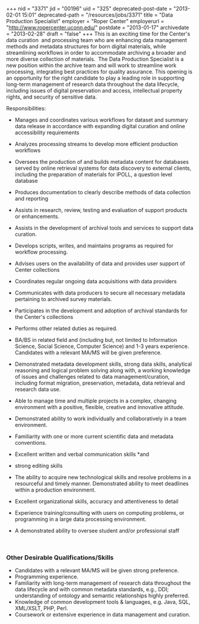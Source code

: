 +++
nid = "3371"
jid = "00196"
uid = "325"
deprecated-post-date = "2013-02-01 15:01"
deprecated-path = "/resources/jobs/3371"
title = "Data Production Specialist"
employer = "Roper  Center"
employerurl = "http://www.ropercenter.uconn.edu/"
postdate = "2013-01-17"
archivedate = "2013-02-28"
draft = "false"
+++
This is an exciting time for the Center's data curation  and processing
team who are enhancing data management methods and metadata structures
for born digital materials, while streamlining workflows in order to
accommodate archiving a broader and more diverse collection of
materials.  The Data Production Specialist is a new position within the
archive team and will work to streamline work processing, integrating
best practices for quality assurance. This opening is an opportunity for
the right candidate to play a leading role in supporting long-term
management of research data throughout the data lifecycle, including
issues of digital preservation and access, intellectual property rights,
and security of sensitive data.

Responsibilities:

-   Manages and coordinates various workflows for dataset and summary
    data release in accordance with expanding digital curation and
    online accessibility requirements
-   Analyzes processing streams to develop more efficient production
    workflows
-   Oversees the production of and builds metadata content for databases
    served by online retrieval systems for data discovery to external
    clients, including the preparation of materials for iPOLL, a
    question level database
-   Produces documentation to clearly describe methods of data
    collection and reporting 
-   Assists in research, review, testing and evaluation of support
    products or enhancements.
-   Assists in the development of archival tools and services to support
    data curation.    
-   Develops scripts, writes, and maintains programs as required for
    workflow processing.
-   Advises users on the availability of data and provides user support
    of Center collections
-   Coordinates regular ongoing data acquisitions with data providers
-   Communicates with data producers to secure all necessary metadata
    pertaining to archived survey materials.
-   Participates in the development and adoption of archival standards
    for the Center's collections
-   Performs other related duties as required.
  
-   BA/BS in related field and (including but, not limited to
    Information Science, Social Science, Computer Science) and 1-3 years
    experience. Candidates with a relevant MA/MS will be given
    preference.
-   Demonstrated metadata development skills, strong data skills,
    analytical reasoning and logical problem solving along with, a
    working knowledge of issues and challenges related to data
    management/curation, including format migration, preservation,
    metadata, data retrieval and research data use.
-   Able to manage time and multiple projects in a complex, changing
    environment with a positive, flexible, creative and innovative
    attitude.
-   Demonstrated ability to work individually and collaboratively in a
    team environment.
-   Familiarity with one or more current scientific data and metadata
    conventions.
-   Excellent written and verbal communication skills *and
-  strong
    editing skills
-   The ability to acquire new technological skills and resolve problems
    in a resourceful and timely manner. Demonstrated ability to meet
    deadlines within a production environment.
-   Excellent organizational skills, accuracy and attentiveness to
    detail
-   Experience training/consulting with users on computing problems, or
    programming in a large data processing environment.
-   A demonstrated ability to oversee student and/or professional staff

 

### Other Desirable Qualifications/Skills

-   Candidates with a relevant MA/MS will be given strong preference.
-   Programming experience.
-   Familiarity with long-term management of research data throughout
    the data lifecycle and with common metadata standards, e.g., DDI;
    understanding of ontology and semantic relationships highly
    preferred.
-   Knowledge of common development tools & languages, e.g. Java, SQL,
    XML/XSLT, PHP, Perl.
-   Coursework or extensive experience in data management and curation.
